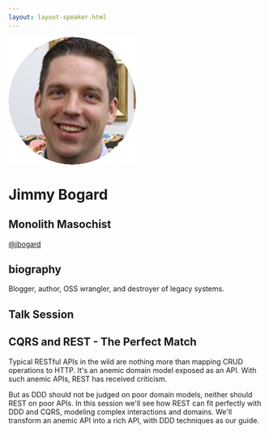 ```yaml
---
layout: layout-speaker.html
---
```


<div class="container section featured-speaker">
  <div class="row">
    <div class="col-xs-12 col-sm-2 img-container">
      <img class="speaker-page-img" src="../img/speakers/Jimmy-Bogard-ON.png">
    </div>
    <div class="col-xs-12 col-sm-10 copy-container">
        <h1 class="speaker-header">Jimmy Bogard</h1>
        <h2 class="speaker-subtitle">Monolith Masochist</h2>
        <p class="copy"><a class="speaker-handle" href="https://twitter.com/jbogard" target="_blank">@jbogard</a></p>
        <h2 class="speaker-subheader"><strong>biography</strong></h2>
        <p class="copy">Blogger, author, OSS wrangler, and destroyer of legacy systems.</p>
        <h2 class="speaker-subheader">Talk Session</h2>
        <h2 class="speaker-subheader  gold">CQRS and REST - The Perfect Match</h2>
        <p class="copy">Typical RESTful APIs in the wild are nothing more than mapping CRUD operations to HTTP. It's an anemic domain model exposed as an API. With such anemic APIs, REST has received criticism.</p>
        <p class="copy">But as DDD should not be judged on poor domain models, neither should REST on poor APIs. In this session we'll see how REST can fit perfectly with DDD and CQRS, modeling complex interactions and domains. We'll transform an anemic API into a rich API, with DDD techniques as our guide.</p>
        <!--<a class="btn" href="https://ti.to/explore-ddd-conference/2017">Buy Tickets</a>-->
    </div>
  </div>
</div>